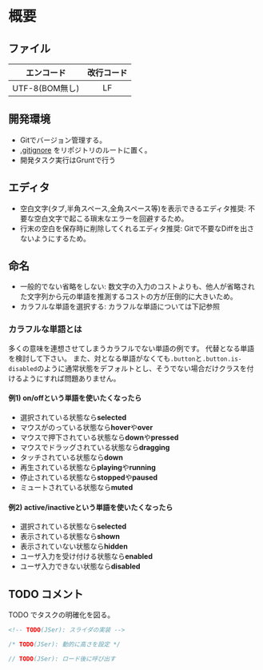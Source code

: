 # 概要

## ファイル

| エンコード | 改行コード |
|:-:|:-:|
| UTF-8(BOM無し) | LF |

## 開発環境

- Gitでバージョン管理する。
- [.gitignore](https://github.com/trymore/gitignore) をリポジトリのルートに置く。
- 開発タスク実行はGruntで行う

## エディタ

- 空白文字(タブ,半角スペース,全角スペース等)を表示できるエディタ推奨: 不要な空白文字で起こる瑣末なエラーを回避するため。
- 行末の空白を保存時に削除してくれるエディタ推奨: Gitで不要なDiffを出さないようにするため。

## 命名

- 一般的でない省略をしない: 数文字の入力のコストよりも、他人が省略された文字列から元の単語を推測するコストの方が圧倒的に大きいため。
- カラフルな単語を選択する: カラフルな単語については下記参照

### カラフルな単語とは

多くの意味を連想させてしまうカラフルでない単語の例です。
代替となる単語を検討して下さい。
また、対となる単語がなくても`.button`と`.button.is-disabled`のように通常状態をデフォルトとし、そうでない場合だけクラスを付けるようにすれば問題ありません。

#### 例1) on/offという単語を使いたくなったら
* 選択されている状態なら**selected**
* マウスがのっている状態なら**hover**や**over**
* マウスで押下されている状態なら**down**や**pressed**
* マウスでドラッグされている状態なら**dragging**
* タッチされている状態なら**down**
* 再生されている状態なら**playing**や**running**
* 停止されている状態なら**stopped**や**paused**
* ミュートされている状態なら**muted**

#### 例2) active/inactiveという単語を使いたくなったら
* 選択されている状態なら**selected**
* 表示されている状態なら**shown**
* 表示されていない状態なら**hidden**
* ユーザ入力を受け付ける状態なら**enabled**
* ユーザ入力できない状態なら**disabled**

## TODO コメント

TODO でタスクの明確化を図る。

```html
<!-- TODO(JSer): スライダの実装 -->
```
```css
/* TODO(JSer): 動的に高さを設定 */
```
```javascript
// TODO(JSer): ロード後に呼び出す
```
